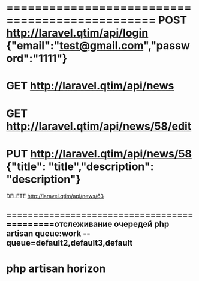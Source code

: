 ===============================================
POST
http://laravel.qtim/api/login
{"email":"test@gmail.com","password":"1111"}
================================================
GET
http://laravel.qtim/api/news
================================================
GET
http://laravel.qtim/api/news/58/edit
================================================
PUT
http://laravel.qtim/api/news/58
{"title": "title","description": "description"}
================================================
DELETE
http://laravel.qtim/api/news/63


============================================отслеживание очередей
php artisan queue:work --queue=default2,default3,default
--------------------
php artisan horizon
===================================================================
